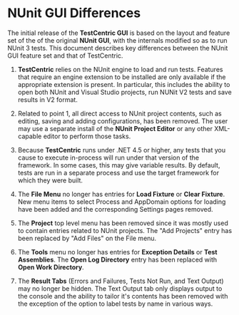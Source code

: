 # NUnit GUI Differences

The initial release of the **TestCentric GUI** is based on the layout and feature set of the of the original **NUnit GUI**, with the internals modified so as to run NUnit 3 tests. This document describes key differences between the NUnit GUI feature set and that of TestCentric.

1. **TestCentric** relies on the NUnit engine to load and run tests. Features that require an engine extension to be installed are only available if the appropriate extension is present. In particular, this includes the ability to open both NUnit and Visual Studio projects, run NUNit V2 tests and save results in V2 format.

2. Related to point 1, all direct access to NUnit project contents, such as editing, saving and adding configurations, has been removed. The user may use a separate install of the **NUnit Project Editor** or any other XML-capable editor to perform those tasks.

3. Because **TestCentric** runs under .NET 4.5 or higher, any tests that you cause to execute in-process will run under that version of the framework. In some cases, this may give variable results. By default, tests are run in a separate process and use the target framework for which they were built.

4. The **File Menu** no longer has entries for **Load Fixture** or **Clear Fixture**. New menu items to select Process and AppDomain options for loading have been added and the corresponding Settings pages removed.

5. The **Project** top level menu has been removed since it was mostly used to contain entries related to NUnit projects. The "Add Projects" entry has been replaced by "Add Files" on the File menu.

6. The **Tools** menu no longer has entries for **Exception Details** or **Test Assemblies**. The **Open Log Directory** entry has been replaced with **Open Work Directory**.

7. The **Result Tabs** (Errors and Failures, Tests Not Run, and Text Output) may no longer be hidden. The Text Output tab only displays output to the
console and the ability to tailor it's contents has been removed with the exception of the option to label tests by name in various ways.
